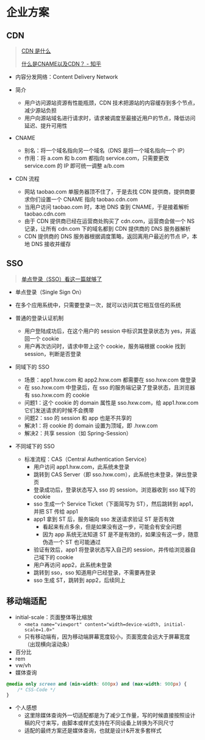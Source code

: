 # 企业方案

## CDN

> [CDN 是什么](https://www.zhihu.com/question/36514327?rf=37353035)
>
> [什么是CNAME以及CDN？ - 知乎](https://zhuanlan.zhihu.com/p/400556541)

- 内容分发网络：Content Delivery Network
- 简介
  - 用户访问源站资源有性能瓶颈，CDN 技术把源站的内容缓存到多个节点，减少源站负担
  - 用户向源站域名进行请求时，请求被调度至最接近用户的节点，降低访问延迟、提升可用性
- CNAME
  - 别名：将一个域名指向另一个域名（DNS 是将一个域名指向一个 IP）
  - 作用：将 a.com 和 b.com 都指向 service.com，只需要更改 service.com 的 IP 即可统一调整 a/b.com

- CDN 流程
  - 网站 taobao.com 单服务器顶不住了，于是去找 CDN 提供商，提供商要求你们设置一个 CNAME 指向 taobao.cdn.com
  - 当用户访问 taobao.com 时，本地 DNS 查到 CNAME，于是接着解析 taobao.cdn.com
  - 由于 CDN 提供商已经在运营商处购买了 cdn.com，运营商会做一个 NS 记录，让所有 cdn.com 下的域名都到 CDN 提供商的 DNS 服务器解析
  - CDN 提供商的 DNS 服务器根据调度策略，返回离用户最近的节点 IP，本地 DNS 接收并缓存


## SSO

> [单点登录（SSO）看这一篇就够了](https://yq.aliyun.com/articles/636281)

- 单点登录（Single Sign On）
- 在多个应用系统中，只需要登录一次，就可以访问其它相互信任的系统

- 普通的登录认证机制
  - 用户登陆成功后，在这个用户的 session 中标识其登录状态为 yes，并返回一个 cookie
  - 用户再次访问时，请求中带上这个 cookie，服务端根据 cookie 找到 session，判断是否登录
- 同域下的 SSO
  - 场景：app1.hxw.com 和 app2.hxw.com 都需要在 sso.hxw.com 做登录
  - 在 sso.hxw.com 中登录后，在 sso 的服务端记录了登录状态，且浏览器有 sso.hxw.com 的 cookie
  - 问题1：这个 cookie 的 domain 属性是 sso.hxw.com，给 app1.hxw.com 它们发送请求的时候不会携带
  - 问题2：sso 的 session 和 app 也是不共享的
  - 解决1：将 cookie 的 domain 设置为顶域，即 .hxw.com
  - 解决2：共享 session（如 Spring-Session）
- 不同域下的 SSO
  - 标准流程：CAS（Central Authentication Service）
    - 用户访问 app1.hxw.com，此系统未登录
    - 跳转到 CAS Server（即 sso.hxw.com），此系统也未登录，弹出登录页
    - 登录成功后，登录状态写入 sso 的 session，浏览器收到 sso 域下的 cookie
    - sso 生成一个 Service Ticket（下面简写为 ST），然后跳转到 app1，并把 ST 传给 app1
    - app1 拿到 ST 后，服务端向 sso 发送请求验证 ST 是否有效
      - 看起来有点多余，但是如果没有这一步，可能会有安全问题
      - 因为 app 系统无法知道 ST 是不是有效的，如果没有这一步，随意伪造一个 ST 也可能通过
    - 验证有效后，app1 将登录状态写入自己的 session，并传给浏览器自己域下的 cookie
    - 用户再访问 app2，此系统未登录
    - 跳转到 sso，sso 知道用户已经登录，不需要再登录
    - sso 生成 ST，跳转到 app2，后续同上

## 移动端适配

- initial-scale：页面整体等比缩放
  - `<meta name="viewport" content="width=device-width, initial-scale=1.0>"`
  - 只有移动端有，因为移动端屏幕宽度较小，页面宽度会远大于屏幕宽度（出现横向滚动条）
- 百分比
- rem
- vw/vh
- 媒体查询

```css
@media only screen and (min-width: 600px) and (max-width: 900px) {
    /* CSS-Code */
}
```

- 个人感想
  - 这里除媒体查询外一切适配都是为了减少工作量，写的时候直接按照设计稿的尺寸来写，由脚本或样式支持在不同设备上转换为不同尺寸
  - 适配的最终方案还是媒体查询，也就是设计&开发多套样式